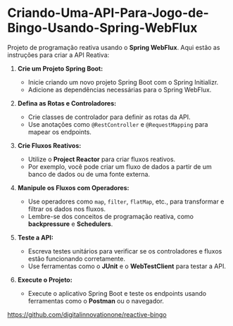 # Criando-Uma-API-Para-Jogo-de-Bingo-Usando-Spring-WebFlux

Projeto de programação reativa usando o **Spring WebFlux**. Aqui estão as instruções para criar a API Reativa:

1. **Crie um Projeto Spring Boot:**
    - Inicie criando um novo projeto Spring Boot com o Spring Initializr.
    - Adicione as dependências necessárias para o Spring WebFlux.

2. **Defina as Rotas e Controladores:**
    - Crie classes de controlador para definir as rotas da API.
    - Use anotações como `@RestController` e `@RequestMapping` para mapear os endpoints.

3. **Crie Fluxos Reativos:**
    - Utilize o **Project Reactor** para criar fluxos reativos.
    - Por exemplo, você pode criar um fluxo de dados a partir de um banco de dados ou de uma fonte externa.

4. **Manipule os Fluxos com Operadores:**
    - Use operadores como `map`, `filter`, `flatMap`, etc., para transformar e filtrar os dados nos fluxos.
    - Lembre-se dos conceitos de programação reativa, como **backpressure** e **Schedulers**.

5. **Teste a API:**
    - Escreva testes unitários para verificar se os controladores e fluxos estão funcionando corretamente.
    - Use ferramentas como o **JUnit** e o **WebTestClient** para testar a API.

6. **Execute o Projeto:**
    - Execute o aplicativo Spring Boot e teste os endpoints usando ferramentas como o **Postman** ou o navegador.

https://github.com/digitalinnovationone/reactive-bingo
